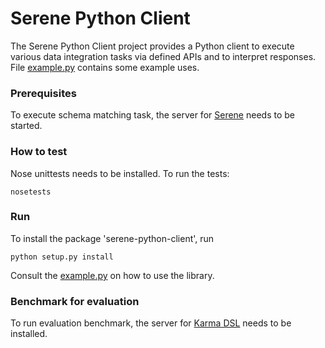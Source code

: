 # Serene Python Client

The Serene Python Client project provides a Python client to execute various data integration tasks via defined APIs and to interpret responses.
File [example.py](https://github.com/NICTA/serene-python-client/blob/refactor/docs/example.py) contains some example uses.


### Prerequisites

To execute schema matching task, the server for [Serene](https://github.com/NICTA/serene) needs to be started.




### How to test
Nose unittests needs to be installed. To run the tests:
```
nosetests
```
### Run

To install the package 'serene-python-client', run
```
python setup.py install
```

Consult the [example.py](https://github.com/NICTA/serene-python-client/blob/refactor/docs/example.py) on how to use the library.

### Benchmark for evaluation

To run evaluation benchmark, the server for [Karma DSL](https://github.com/NICTA/iswc-2016-semantic-labeling) needs to be installed.

